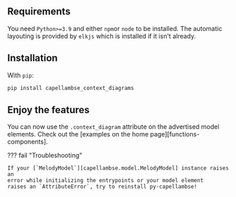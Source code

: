 <!--
 ~ SPDX-FileCopyrightText: Copyright DB InfraGO AG and the capellambse-context-diagrams contributors
 ~ SPDX-License-Identifier: Apache-2.0
 -->

## Requirements

You need `Python>=3.9` and either `npm`or `node` to be installed. The automatic
layouting is provided by `elkjs` which is installed if it isn't already.

## Installation

With `pip`:
```bash
pip install capellambse_context_diagrams
```

## Enjoy the features

You can now use the `.context_diagram` attribute on the advertised model
elements. Check out the [examples on the home page][functions-components].

??? fail "Troubleshooting"

    If your [`MelodyModel`][capellambse.model.MelodyModel] instance raises an
    error while initializing the entrypoints or your model element
    raises an `AttributeError`, try to reinstall py-capellambse!
